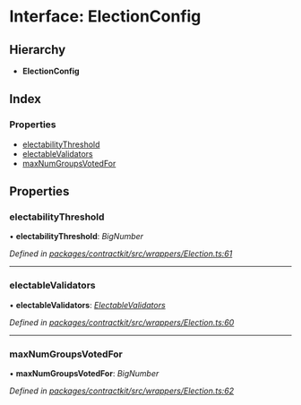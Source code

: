# Interface: ElectionConfig

## Hierarchy

* **ElectionConfig**

## Index

### Properties

* [electabilityThreshold](_wrappers_election_.electionconfig.md#electabilitythreshold)
* [electableValidators](_wrappers_election_.electionconfig.md#electablevalidators)
* [maxNumGroupsVotedFor](_wrappers_election_.electionconfig.md#maxnumgroupsvotedfor)

## Properties

###  electabilityThreshold

• **electabilityThreshold**: *BigNumber*

*Defined in [packages/contractkit/src/wrappers/Election.ts:61](https://github.com/celo-org/celo-monorepo/blob/master/packages/contractkit/src/wrappers/Election.ts#L61)*

___

###  electableValidators

• **electableValidators**: *[ElectableValidators](_wrappers_election_.electablevalidators.md)*

*Defined in [packages/contractkit/src/wrappers/Election.ts:60](https://github.com/celo-org/celo-monorepo/blob/master/packages/contractkit/src/wrappers/Election.ts#L60)*

___

###  maxNumGroupsVotedFor

• **maxNumGroupsVotedFor**: *BigNumber*

*Defined in [packages/contractkit/src/wrappers/Election.ts:62](https://github.com/celo-org/celo-monorepo/blob/master/packages/contractkit/src/wrappers/Election.ts#L62)*
